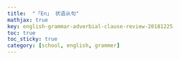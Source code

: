 ```yaml
---
title:  "「En」 状语从句"
mathjax: true
key: english-grammar-adverbial-clause-review-20181225
toc: true
toc_sticky: true
category: [school, english, grammer]
---
```

